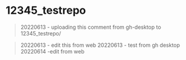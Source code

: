 # 12345_testrepo

>20220613 - uploading this comment from gh-desktop to 12345_testrepo/

>20220613 - edit this from web
>20220613 - test from gh desktop
>20220614  -edit from web
